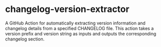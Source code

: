 # changelog-version-extractor
A GitHub Action for automatically extracting version information and changelog details from a specified CHANGELOG file. This action takes a version prefix and version string as inputs and outputs the corresponding changelog section.
